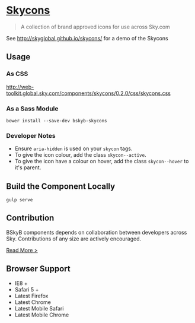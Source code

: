 [Skycons](http://skyglobal.github.io/skycons/) 
========================

> A collection of brand approved icons for use across Sky.com

See http://skyglobal.github.io/skycons/ for a demo of the Skycons

## Usage

### As CSS

http://web-toolkit.global.sky.com/components/skycons/0.2.0/css/skycons.css

### As a Sass Module

`bower install --save-dev bskyb-skycons`

### Developer Notes

  * Ensure `aria-hidden` is used on your `skycon` tags.
  * To give the icon colour, add the class `skycon--active`.
  * To give the icon have a colour on hover, add the class `skycon--hover` to it's parent.

## Build the Component Locally

`gulp serve`

## Contribution

BSkyB components depends on collaboration between developers across Sky. Contributions of any size are actively encouraged.

[Read More >](CONTRIBUTING.md)

## Browser Support

 * IE8 +
 * Safari 5 +
 * Latest Firefox
 * Latest Chrome
 * Latest Mobile Safari
 * Latest Mobile Chrome
